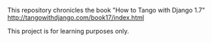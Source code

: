 This repository chronicles the book "How to Tango with Django 1.7" 
http://tangowithdjango.com/book17/index.html



This project is for learning purposes only.